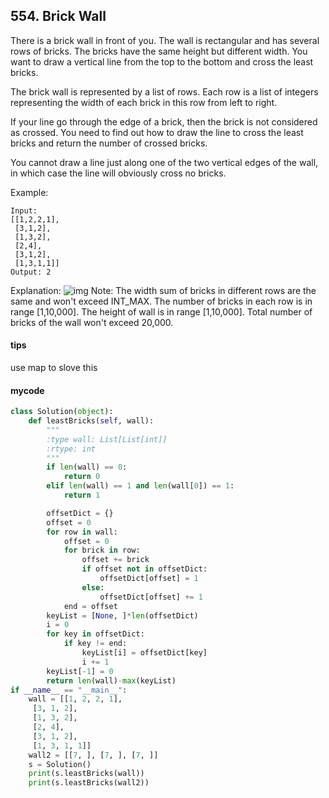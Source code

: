 ## 554. Brick Wall
There is a brick wall in front of you. The wall is rectangular and has several rows of bricks. The bricks have the same height but different width. You want to draw a vertical line from the top to the bottom and cross the least bricks.

The brick wall is represented by a list of rows. Each row is a list of integers representing the width of each brick in this row from left to right.

If your line go through the edge of a brick, then the brick is not considered as crossed. You need to find out how to draw the line to cross the least bricks and return the number of crossed bricks.

You cannot draw a line just along one of the two vertical edges of the wall, in which case the line will obviously cross no bricks.

Example:

```
Input: 
[[1,2,2,1],
 [3,1,2],
 [1,3,2],
 [2,4],
 [3,1,2],
 [1,3,1,1]]
Output: 2
```

Explanation: 
![img](https://leetcode.com/static/images/problemset/brick_wall.png)
Note:
The width sum of bricks in different rows are the same and won't exceed INT_MAX.
The number of bricks in each row is in range [1,10,000]. The height of wall is in range [1,10,000]. Total number of bricks of the wall won't exceed 20,000.
#### tips
use map to slove this 
#### mycode

```Python
class Solution(object):
    def leastBricks(self, wall):
        """
        :type wall: List[List[int]]
        :rtype: int
        """
        if len(wall) == 0:
            return 0
        elif len(wall) == 1 and len(wall[0]) == 1:
            return 1

        offsetDict = {}
        offset = 0
        for row in wall:
            offset = 0
            for brick in row:
                offset += brick
                if offset not in offsetDict:
                    offsetDict[offset] = 1
                else:
                    offsetDict[offset] += 1
            end = offset
        keyList = [None, ]*len(offsetDict)
        i = 0
        for key in offsetDict:
            if key != end:
                keyList[i] = offsetDict[key]
                i += 1
        keyList[-1] = 0
        return len(wall)-max(keyList)
if __name__ == "__main__":
    wall = [[1, 2, 2, 1],
     [3, 1, 2],
     [1, 3, 2],
     [2, 4],
     [3, 1, 2],
     [1, 3, 1, 1]]
    wall2 = [[7, ], [7, ], [7, ]]
    s = Solution()
    print(s.leastBricks(wall))
    print(s.leastBricks(wall2))
```
